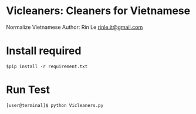 # Vicleaners: Cleaners for Vietnamese 
Normalize Vietnamese
Author: Rin Le <rinle.it@gmail.com>

# Install required
```
$pip install -r requirement.txt
```

# Run Test

```
[user@terminal]$ python Vicleaners.py
```

